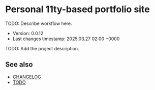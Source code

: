 <!--
@since 2024.05.04, 21:07
@changed 2024.05.04, 21:07
-->

# Personal 11ty-based portfolio site

TODO: Describe workflow here.

- Version: 0.0.12
- Last changes timestamp: 2025.03.27 02:00 +0000

TODO: Add the project description.

## See also

- [CHANGELOG](CHANGELOG.md)
- [TODO](TODO.md)

